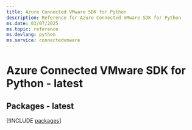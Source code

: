 ```yaml
---
title: Azure Connected VMware SDK for Python
description: Reference for Azure Connected VMware SDK for Python
ms.date: 03/07/2025
ms.topic: reference
ms.devlang: python
ms.service: connectedvmware
---
```

# Azure Connected VMware SDK for Python - latest
## Packages - latest
[!INCLUDE [packages](connected-vmware-index.md)]